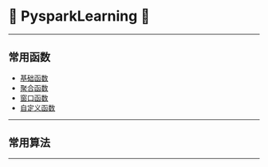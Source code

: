 # :rocket: PysparkLearning :facepunch:
---
## 常用函数
- [基础函数][1]
- [聚合函数][2]
- [窗口函数][3]
- [自定义函数][4]
---
## 常用算法
















---
[1]: https://github.com/Jie-Yuan/0_BigData/blob/master/3_Pyspark/1_CommonOperation/CommonFunction.md
[2]: http://blog.csdn.net/skywalker_only/article/details/38823387
[3]: https://github.com/Jie-Yuan/0_BigData/blob/master/3_Pyspark/1_CommonOperation/WindowFunction.md
[4]: https://github.com/Jie-Yuan/3_SpecialModule/tree/master/5_UDF
